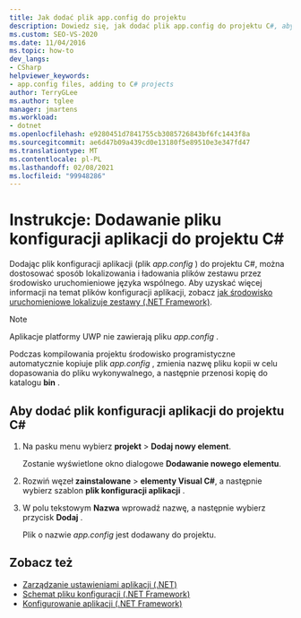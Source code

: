 ```yaml
---
title: Jak dodać plik app.config do projektu
description: Dowiedz się, jak dodać plik app.config do projektu C#, aby dostosować sposób lokalizowania i ładowania plików zestawu przez środowisko uruchomieniowe języka wspólnego.
ms.custom: SEO-VS-2020
ms.date: 11/04/2016
ms.topic: how-to
dev_langs:
- CSharp
helpviewer_keywords:
- app.config files, adding to C# projects
author: TerryGLee
ms.author: tglee
manager: jmartens
ms.workload:
- dotnet
ms.openlocfilehash: e9280451d7841755cb3085726843bf6fc1443f8a
ms.sourcegitcommit: ae6d47b09a439cd0e13180f5e89510e3e347fd47
ms.translationtype: MT
ms.contentlocale: pl-PL
ms.lasthandoff: 02/08/2021
ms.locfileid: "99948286"
---
```

# <a name="how-to-add-an-application-configuration-file-to-a-c-project"></a>Instrukcje: Dodawanie pliku konfiguracji aplikacji do projektu C#

Dodając plik konfiguracji aplikacji (plik *app.config* ) do projektu C#, można dostosować sposób lokalizowania i ładowania plików zestawu przez środowisko uruchomieniowe języka wspólnego. Aby uzyskać więcej informacji na temat plików konfiguracji aplikacji, zobacz [jak środowisko uruchomieniowe lokalizuje zestawy (.NET Framework)](/dotnet/framework/deployment/how-the-runtime-locates-assemblies).

> [!NOTE]
> Aplikacje platformy UWP nie zawierają pliku *app.config* .

Podczas kompilowania projektu środowisko programistyczne automatycznie kopiuje plik *app.config* , zmienia nazwę pliku kopii w celu dopasowania do pliku wykonywalnego, a następnie przenosi kopię do katalogu **bin** .

## <a name="to-add-an-application-configuration-file-to-a-c-project"></a>Aby dodać plik konfiguracji aplikacji do projektu C#

1. Na pasku menu wybierz **projekt**  >  **Dodaj nowy element**.

     Zostanie wyświetlone okno dialogowe **Dodawanie nowego elementu**.

1. Rozwiń węzeł **zainstalowane**  >  **elementy Visual C#**, a następnie wybierz szablon **plik konfiguracji aplikacji** .

1. W polu tekstowym **Nazwa** wprowadź nazwę, a następnie wybierz przycisk **Dodaj** .

     Plik o nazwie *app.config* jest dodawany do projektu.

## <a name="see-also"></a>Zobacz też

- [Zarządzanie ustawieniami aplikacji (.NET)](../ide/managing-application-settings-dotnet.md)
- [Schemat pliku konfiguracji (.NET Framework)](/dotnet/framework/configure-apps/file-schema/index)
- [Konfigurowanie aplikacji (.NET Framework)](/dotnet/framework/configure-apps/index)
